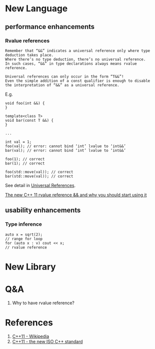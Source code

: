 
# New Language
## performance enhancements
### Rvalue references
```
Remember that “&&” indicates a universal reference only where type deduction takes place.  
Where there’s no type deduction, there’s no universal reference.  
In such cases, “&&” in type declarations always means rvalue reference. 

Universal references can only occur in the form “T&&”!  
Even the simple addition of a const qualifier is enough to disable 
the interpretation of “&&” as a universal reference.
```

E.g.

```
void foo(int &&) {
}

template<class T>
void bar(const T &&) {
}

...

int val = 1;
foo(val); // error: cannot bind ‘int’ lvalue to ‘int&&’
bar(val); // error: cannot bind ‘int’ lvalue to ‘int&&’

foo(1); // correct
bar(1); // correct

foo(std::move(val)); // correct
bar(std::move(val)); // correct
```

See detail in [Universal References](https://isocpp.org/blog/2012/11/universal-references-in-c11-scott-meyers).

[The new C++ 11 rvalue reference && and why you should start using it](https://www.codeproject.com/Articles/453022/The-new-Cplusplus-rvalue-reference-and-why-you)

## usability enhancements
### Type inference
```
auto x = sqrt(2); 
// range for loop
for (auto x : v) cout << x;
// rvalue reference
```

# New Library

# Q&A
1. Why to have rvalue reference?

# References
1. [C++11 - Wikipedia](https://en.wikipedia.org/wiki/C%2B%2B11)
2. [C++11 - the new ISO C++ standard](http://www.stroustrup.com/C++11FAQ.html)
